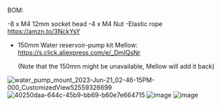 BOM:

-8 x M4 12mm socket head
-4 x M4 Nut
-Elastic rope https://amzn.to/3NckYsY
- 150mm Water reservoir-pump kit Mellow: https://s.click.aliexpress.com/e/_DmlQsNr

  (Note that the 150mm might be unavailable, Mellow will add it back)

![water_pump_mount_2023-Jun-21_02-46-15PM-000_CustomizedView52559326699](https://github.com/VzBoT3D/VzBoT-Vz235/assets/37383368/00e2d6d3-7bcd-4d28-b5b4-a4400a2832f2)
![40250daa-644c-45b9-bb69-b60e7e664715](https://github.com/VzBoT3D/VzBoT-Vz235/assets/37383368/9e898463-bb9d-4a7b-9362-254575695d95)
![image](https://github.com/VzBoT3D/VzBoT-Vz235/assets/37383368/4b9c870b-42e4-4f6e-8289-e70b144d83b6)
![image](https://github.com/VzBoT3D/VzBoT-Vz235/assets/37383368/1062b9de-fca2-4905-821a-c6958ef66486)

